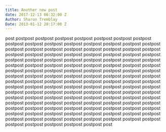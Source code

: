 ```yaml
---
title: Another new post
date: 2017-12-13 06:32:00 Z
Author: Sharon Tremblay
Date: 2013-01-12 20:17:00 Z
---
```


post postpost postpost postpost postpost postpost postpost postpost postpost postpost postpost postpost postpost postpost postpost postpost postpost postpost postpost postpost postpost postpost postpost postpost postpost postpost postpost postpost postpost postpost postpost postpost postpost postpost postpost postpost postpost postpost postpost postpost postpost postpost postpost postpost postpost postpost postpost postpost postpost postpost postpost postpost postpost postpost postpost postpost postpost postpost postpost postpost postpost postpost postpost postpost postpost postpost postpost postpost postpost postpost postpost postpost postpost postpost postpost postpost postpost postpost postpost postpost postpost postpost postpost postpost postpost postpost postpost postpost postpost postpost postpost postpost postpost postpost postpost postpost postpost postpost postpost postpost postpost postpost postpost postpost postpost postpost postpost postpost postpost postpost postpost postpost postpost postpost postpost postpost postpost postpost postpost postpost postpost postpost postpost postpost postpost postpost postpost postpost postpost postpost postpost postpost postpost post